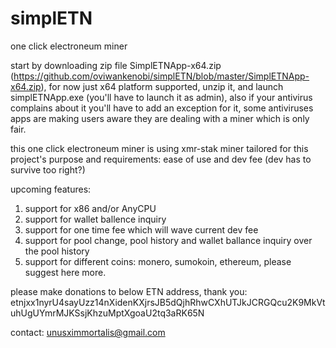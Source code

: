 # simplETN
one click electroneum miner

start by downloading zip file SimplETNApp-x64.zip (https://github.com/oviwankenobi/simplETN/blob/master/SimplETNApp-x64.zip), for now just x64 platform supported, unzip it, and launch simplETNApp.exe (you'll have to launch it as admin), also if your antivirus complains about it you'll have to add an exception for it, some antiviruses apps are making users aware they are dealing with a miner which is only fair.

this one click electroneum miner is using xmr-stak miner tailored for this project's purpose and requirements: ease of use and dev fee (dev has to survive too right?)

upcoming features:

1. support for x86 and/or AnyCPU
2. support for wallet ballence inquiry 
3. support for one time fee which will wave current dev fee
4. support for pool change, pool history and wallet ballance inquiry over the pool history
5. support for different coins: monero, sumokoin, ethereum, please suggest here more.

please make donations to below ETN address, thank you:
etnjxx1nyrU4sayUzz14nXidenKXjrsJB5dQjhRhwCXhUTJkJCRGQcu2K9MkVtuhUgUYmrMJKSsjKhzuMptXgoaU2tq3aRK65N

contact: unusximmortalis@gmail.com
